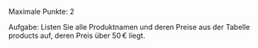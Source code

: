 Maximale Punkte: 2

Aufgabe:
Listen Sie alle Produktnamen und deren Preise aus der Tabelle products auf, deren Preis über 50 € liegt.